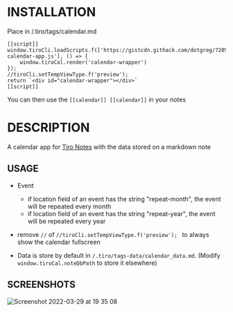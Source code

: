 # INSTALLATION

Place in /.tiro/tags/calendar.md

```
[[script]] 
window.tiroCli.loadScripts.f(['https://gistcdn.githack.com/dotgreg/720511c275ad28d1f7e0870324ab4a96/raw/d3c4ba148dbb43ce5346be53d2009bde5929fdba/tiro-calendar-app.js'], () => {
    window.tiroCal.render('calendar-wrapper')
});
//tiroCli.setTempViewType.f('preview');
return `<div id="calendar-wrapper"></div>` 
[[script]]  
```

You can then use the ```[[calendar]] [[calendar]]``` in your notes

# DESCRIPTION

A calendar app for [Tiro Notes](https://github.com/dotgreg/tiro-notes) with the data stored on a markdown note

## USAGE
- Event
  - if location field of an event has the string "repeat-month", the event will be repeated every month
  - if location field of an event has the string "repeat-year", the event will be repeated every year

 - remove ```//``` of  ```//tiroCli.setTempViewType.f('preview'); ``` to always show the calendar fullscreen

- Data is store by default in ```/.tiro/tags-data/calendar_data.md```.  (Modify ```window.tiroCal.noteDbPath``` to store it elsewhere)

 ## SCREENSHOTS
![Screenshot 2022-03-29 at 19 35 08](https://user-images.githubusercontent.com/2981891/160671645-9d973a0b-d6a8-4c2c-999e-7c18c272890b.jpg)